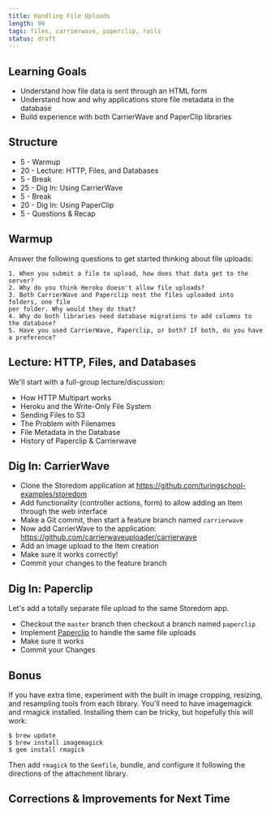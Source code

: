 ```yaml
---
title: Handling File Uploads
length: 90
tags: files, carrierwave, paperclip, rails
status: draft
---
```


## Learning Goals

* Understand how file data is sent through an HTML form
* Understand how and why applications store file metadata in the database
* Build experience with both CarrierWave and PaperClip libraries

## Structure

* 5 - Warmup
* 20 - Lecture: HTTP, Files, and Databases
* 5 - Break
* 25 - Dig In: Using CarrierWave
* 5 - Break
* 20 - Dig In: Using PaperClip
* 5 - Questions & Recap

## Warmup

Answer the following questions to get started thinking about file uploads:

```
1. When you submit a file to upload, how does that data get to the server?
2. Why do you think Heroku doesn't allow file uploads?
3. Both CarrierWave and Paperclip nest the files uploaded into folders, one file
per folder. Why would they do that?
4. Why do both libraries need database migrations to add columns to the database?
5. Have you used CarrierWave, Paperclip, or both? If both, do you have a preference?
```

## Lecture: HTTP, Files, and Databases

We'll start with a full-group lecture/discussion:

* How HTTP Multipart works
* Heroku and the Write-Only File System
* Sending Files to S3
* The Problem with Filenames
* File Metadata in the Database
* History of Paperclip & Carrierwave

## Dig In: CarrierWave

* Clone the Storedom application at https://github.com/turingschool-examples/storedom
* Add functionality (controller actions, form) to allow adding an Item through the web interface
* Make a Git commit, then start a feature branch named `carrierwave`
* Now add CarrierWave to the application: https://github.com/carrierwaveuploader/carrierwave
* Add an image upload to the Item creation
* Make sure it works correctly!
* Commit your changes to the feature branch

## Dig In: Paperclip

Let's add a totally separate file upload to the same Storedom app.

* Checkout the `master` branch then checkout a branch named `paperclip`
* Implement [Paperclip](https://github.com/thoughtbot/paperclip) to handle the
same file uploads
* Make sure it works
* Commit your Changes

## Bonus

If you have extra time, experiment with the built in image cropping, resizing,
and resampling tools from each library. You'll need to have imagemagick and rmagick
installed. Installing them can be tricky, but hopefully this will work:

```
$ brew update
$ brew install imagemagick
$ gem install rmagick
```

Then add `rmagick` to the `Gemfile`, bundle, and configure it following the
directions of the attachment library.

## Corrections & Improvements for Next Time
